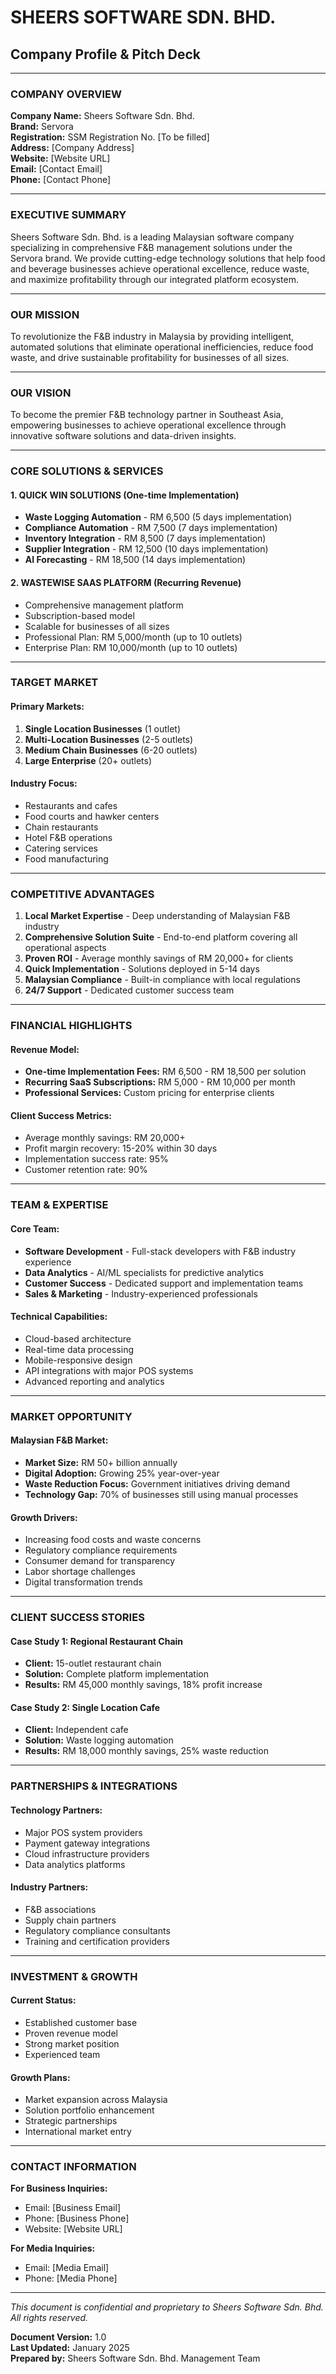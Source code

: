 # SHEERS SOFTWARE SDN. BHD.
## Company Profile & Pitch Deck

---

### COMPANY OVERVIEW

**Company Name:** Sheers Software Sdn. Bhd.  
**Brand:** Servora  
**Registration:** SSM Registration No. [To be filled]  
**Address:** [Company Address]  
**Website:** [Website URL]  
**Email:** [Contact Email]  
**Phone:** [Contact Phone]  

---

### EXECUTIVE SUMMARY

Sheers Software Sdn. Bhd. is a leading Malaysian software company specializing in comprehensive F&B management solutions under the Servora brand. We provide cutting-edge technology solutions that help food and beverage businesses achieve operational excellence, reduce waste, and maximize profitability through our integrated platform ecosystem.

---

### OUR MISSION

To revolutionize the F&B industry in Malaysia by providing intelligent, automated solutions that eliminate operational inefficiencies, reduce food waste, and drive sustainable profitability for businesses of all sizes.

---

### OUR VISION

To become the premier F&B technology partner in Southeast Asia, empowering businesses to achieve operational excellence through innovative software solutions and data-driven insights.

---

### CORE SOLUTIONS & SERVICES

#### 1. QUICK WIN SOLUTIONS (One-time Implementation)
- **Waste Logging Automation** - RM 6,500 (5 days implementation)
- **Compliance Automation** - RM 7,500 (7 days implementation)
- **Inventory Integration** - RM 8,500 (7 days implementation)
- **Supplier Integration** - RM 12,500 (10 days implementation)
- **AI Forecasting** - RM 18,500 (14 days implementation)

#### 2. WASTEWISE SAAS PLATFORM (Recurring Revenue)
- Comprehensive management platform
- Subscription-based model
- Scalable for businesses of all sizes
- Professional Plan: RM 5,000/month (up to 10 outlets)
- Enterprise Plan: RM 10,000/month (up to 10 outlets)

---

### TARGET MARKET

#### Primary Markets:
1. **Single Location Businesses** (1 outlet)
2. **Multi-Location Businesses** (2-5 outlets)
3. **Medium Chain Businesses** (6-20 outlets)
4. **Large Enterprise** (20+ outlets)

#### Industry Focus:
- Restaurants and cafes
- Food courts and hawker centers
- Chain restaurants
- Hotel F&B operations
- Catering services
- Food manufacturing

---

### COMPETITIVE ADVANTAGES

1. **Local Market Expertise** - Deep understanding of Malaysian F&B industry
2. **Comprehensive Solution Suite** - End-to-end platform covering all operational aspects
3. **Proven ROI** - Average monthly savings of RM 20,000+ for clients
4. **Quick Implementation** - Solutions deployed in 5-14 days
5. **Malaysian Compliance** - Built-in compliance with local regulations
6. **24/7 Support** - Dedicated customer success team

---

### FINANCIAL HIGHLIGHTS

#### Revenue Model:
- **One-time Implementation Fees:** RM 6,500 - RM 18,500 per solution
- **Recurring SaaS Subscriptions:** RM 5,000 - RM 10,000 per month
- **Professional Services:** Custom pricing for enterprise clients

#### Client Success Metrics:
- Average monthly savings: RM 20,000+
- Profit margin recovery: 15-20% within 30 days
- Implementation success rate: 95%
- Customer retention rate: 90%

---

### TEAM & EXPERTISE

#### Core Team:
- **Software Development** - Full-stack developers with F&B industry experience
- **Data Analytics** - AI/ML specialists for predictive analytics
- **Customer Success** - Dedicated support and implementation teams
- **Sales & Marketing** - Industry-experienced professionals

#### Technical Capabilities:
- Cloud-based architecture
- Real-time data processing
- Mobile-responsive design
- API integrations with major POS systems
- Advanced reporting and analytics

---

### MARKET OPPORTUNITY

#### Malaysian F&B Market:
- **Market Size:** RM 50+ billion annually
- **Digital Adoption:** Growing 25% year-over-year
- **Waste Reduction Focus:** Government initiatives driving demand
- **Technology Gap:** 70% of businesses still using manual processes

#### Growth Drivers:
- Increasing food costs and waste concerns
- Regulatory compliance requirements
- Consumer demand for transparency
- Labor shortage challenges
- Digital transformation trends

---

### CLIENT SUCCESS STORIES

#### Case Study 1: Regional Restaurant Chain
- **Client:** 15-outlet restaurant chain
- **Solution:** Complete platform implementation
- **Results:** RM 45,000 monthly savings, 18% profit increase

#### Case Study 2: Single Location Cafe
- **Client:** Independent cafe
- **Solution:** Waste logging automation
- **Results:** RM 18,000 monthly savings, 25% waste reduction

---

### PARTNERSHIPS & INTEGRATIONS

#### Technology Partners:
- Major POS system providers
- Payment gateway integrations
- Cloud infrastructure providers
- Data analytics platforms

#### Industry Partners:
- F&B associations
- Supply chain partners
- Regulatory compliance consultants
- Training and certification providers

---

### INVESTMENT & GROWTH

#### Current Status:
- Established customer base
- Proven revenue model
- Strong market position
- Experienced team

#### Growth Plans:
- Market expansion across Malaysia
- Solution portfolio enhancement
- Strategic partnerships
- International market entry

---

### CONTACT INFORMATION

**For Business Inquiries:**
- Email: [Business Email]
- Phone: [Business Phone]
- Website: [Website URL]

**For Media Inquiries:**
- Email: [Media Email]
- Phone: [Media Phone]

---

*This document is confidential and proprietary to Sheers Software Sdn. Bhd. All rights reserved.*

**Document Version:** 1.0  
**Last Updated:** January 2025  
**Prepared by:** Sheers Software Sdn. Bhd. Management Team
